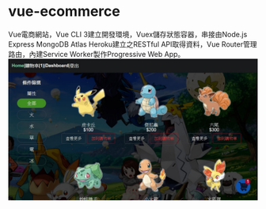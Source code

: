 # vue-ecommerce
Vue電商網站，Vue CLI 3建立開發環境，Vuex儲存狀態容器，串接由Node.js Express MongoDB Atlas Heroku建立之RESTful API取得資料，Vue Router管理路由，內建Service Worker製作Progressive Web App。
<img src="src/assets/vue-ecommerce-1.jpg">
